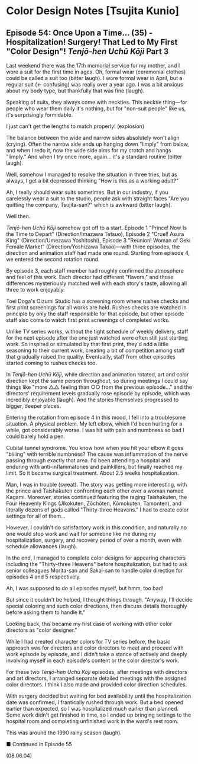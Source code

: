 # Color Design Notes [Tsujita Kunio]

## Episode 54: Once Upon a Time... (35) - Hospitalization! Surgery! That Led to My First "Color Design"! *Tenjō-hen Uchū Kōji* Part 3

Last weekend there was the 17th memorial service for my mother, and I wore a suit for the first time in ages. Oh, formal wear (ceremonial clothes) could be called a suit too (bitter laugh). I wore formal wear in April, but a regular suit (← confusing) was really over a year ago. I was a bit anxious about my body type, but thankfully that was fine (laugh).

Speaking of suits, they always come with neckties. This necktie thing—for people who wear them daily it's nothing, but for "non-suit people" like us, it's surprisingly formidable.

I just can't get the lengths to match properly! (explosion)

The balance between the wide and narrow sides absolutely won't align (crying). Often the narrow side ends up hanging down "limply" from below, and when I redo it, now the wide side aims for my crotch and hangs "limply." And when I try once more, again... it's a standard routine (bitter laugh).

Well, somehow I managed to resolve the situation in three tries, but as always, I get a bit depressed thinking "How is this as a working adult?"

Ah, I really should wear suits sometimes. But in our industry, if you carelessly wear a suit to the studio, people ask with straight faces "Are you quitting the company, Tsujita-san?" which is awkward (bitter laugh).

Well then.

*Tenjō-hen Uchū Kōji* somehow got off to a start. Episode 1 "Prince! Now Is the Time to Depart" (Direction/Imazawa Tetsuo), Episode 2 "Cruel! Asura King" (Direction/Umezawa Yoshitoshi), Episode 3 "Reunion! Woman of Geki Female Market" (Direction/Yoshizawa Takao)—with three episodes, the direction and animation staff had made one round. Starting from episode 4, we entered the second rotation round.

By episode 3, each staff member had roughly confirmed the atmosphere and feel of this work. Each director had different "flavors," and those differences mysteriously matched well with each story's taste, allowing all three to work enjoyably.

Toei Doga's Oizumi Studio has a screening room where rushes checks and first print screenings for all works are held. Rushes checks are watched in principle by only the staff responsible for that episode, but other episode staff also come to watch first print screenings of completed works.

Unlike TV series works, without the tight schedule of weekly delivery, staff for the next episode after the one just watched were often still just starting work. So inspired or stimulated by that first print, they'd add a little seasoning to their current work, creating a bit of competition among staff that gradually raised the quality. Eventually, staff from other episodes started coming to rushes checks too.

In *Tenjō-hen Uchū Kōji*, while direction and animation rotated, art and color direction kept the same person throughout, so during meetings I could say things like "more △△ feeling than ○○ from the previous episode..." and the directors' requirement levels gradually rose episode by episode, which was incredibly enjoyable (laugh). And the stories themselves progressed to bigger, deeper places.

Entering the rotation from episode 4 in this mood, I fell into a troublesome situation. A physical problem. My left elbow, which I'd been hurting for a while, got considerably worse. I was hit with pain and numbness so bad I could barely hold a pen.

Cubital tunnel syndrome. You know how when you hit your elbow it goes "biiiing" with terrible numbness? The cause was inflammation of the nerve passing through exactly that area. I'd been attending a hospital and enduring with anti-inflammatories and painkillers, but finally reached my limit. So it became surgical treatment. About 2.5 weeks hospitalization.

Man, I was in trouble (sweat). The story was getting more interesting, with the prince and Taishakuten confronting each other over a woman named Kagami. Moreover, stories continued featuring the raging Taishakuten, the Four Heavenly Kings (Jikokuten, Zōchōten, Kōmokuten, Tamonten), and literally dozens of gods called "Thirty-three Heavens." I had to create color settings for all of them...

However, I couldn't do satisfactory work in this condition, and naturally no one would stop work and wait for someone like me during my hospitalization, surgery, and recovery period of over a month, even with schedule allowances (laugh).

In the end, I managed to complete color designs for appearing characters including the "Thirty-three Heavens" before hospitalization, but had to ask senior colleagues Morita-san and Sakai-san to handle color direction for episodes 4 and 5 respectively.

Ah, I was supposed to do all episodes myself, but hmm, too bad!

But since it couldn't be helped, I thought things through. "Anyway, I'll decide special coloring and such color directions, then discuss details thoroughly before asking them to handle it."

Looking back, this became my first case of working with other color directors as "color designer."

While I had created character colors for TV series before, the basic approach was for directors and color directors to meet and proceed with work episode by episode, and I didn't take a stance of actively and deeply involving myself in each episode's content or the color director's work.

For these two *Tenjō-hen Uchū Kōji* episodes, after meetings with directors and art directors, I arranged separate detailed meetings with the assigned color directors. I think I also made and provided color direction schedules.

With surgery decided but waiting for bed availability until the hospitalization date was confirmed, I frantically rushed through work. But a bed opened earlier than expected, so I was hospitalized much earlier than planned. Some work didn't get finished in time, so I ended up bringing settings to the hospital room and completing unfinished work in the ward's rest room.

This was around the 1990 rainy season (laugh).

■ Continued in Episode 55

(08.06.04)